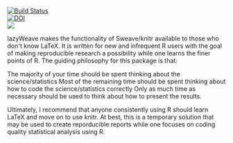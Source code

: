 [![Build Status](https://travis-ci.org/nutterb/lazyWeave.png?branch=master)](https://travis-ci.org/nutterb/lazyWeave)  
[![DOI](https://zenodo.org/badge/6246/nutterb/lazyWeave.png)](http://dx.doi.org/10.5281/zenodo.12618)  
![](http://cranlogs.r-pkg.org/badges/lazyWeave)

lazyWeave makes the functionality of Sweave/knitr available to those who don't know LaTeX.  It is written for new and infrequent R users with the goal of making reproducible research a possibility while one learns the finer points of R.  The guiding philosophy for this package is that:

The majority of your time should be spent thinking about the science/statistics
Most of the remaining time should be spent thinking about how to code the science/statistics correctly
Only as much time as necessary should be used to think about how to present the results.

Ultimately, I recommend that anyone consistently using R should learn LaTeX and move on to use knitr.  At best, this is a temporary solution that may be used to create reporducible reports while one focuses on coding quality statistical analysis using R.
